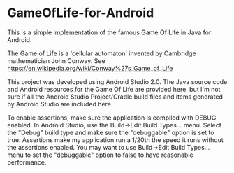 # GameOfLife-for-Android
This is a simple implementation of the famous Game Of Life in Java for Android.

The Game of Life is a 'cellular automaton' invented by Cambridge mathematician John Conway. See https://en.wikipedia.org/wiki/Conway%27s_Game_of_Life

This project was developed using Android Studio 2.0.  The Java source code and Android resources for the Game Of Life are provided here, but I'm not sure if all the Android Studio Project/Gradle build files and items generated by Android Studio are included here.

To enable assertions, make sure the application is compiled with DEBUG enabled. In Android Studio, use the Build->Edit Build Types... menu. Select the "Debug" build type and make sure the "debuggable" option is set to true. Assertions make my application run a 1/20th the speed it runs without the assertions enabled. You may want to use Build->Edit Build Types... menu to set the "debuggable" option to false to have reasonable performance.
